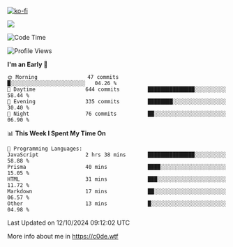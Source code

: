 [![ko-fi](https://ko-fi.com/img/githubbutton_sm.svg)](https://ko-fi.com/Z8Z4Y2LKX)

<a href="https://wakatime.com"><img src="https://wakatime.com/share/@c0dezin/b7f18a7c-ab3a-40b8-8bc7-b1b7bf71f1d6.svg" /></a>

<!--START_SECTION:waka-->
![Code Time](http://img.shields.io/badge/Code%20Time-117%20hrs%2012%20mins-blue)

![Profile Views](http://img.shields.io/badge/Profile%20Views-0-blue)

**I'm an Early 🐤** 

```text
🌞 Morning                47 commits          █░░░░░░░░░░░░░░░░░░░░░░░░   04.26 % 
🌆 Daytime                644 commits         ███████████████░░░░░░░░░░   58.44 % 
🌃 Evening                335 commits         ████████░░░░░░░░░░░░░░░░░   30.40 % 
🌙 Night                  76 commits          ██░░░░░░░░░░░░░░░░░░░░░░░   06.90 % 
```


📊 **This Week I Spent My Time On** 

```text
💬 Programming Languages: 
JavaScript               2 hrs 38 mins       ███████████████░░░░░░░░░░   58.88 % 
Prisma                   40 mins             ████░░░░░░░░░░░░░░░░░░░░░   15.05 % 
HTML                     31 mins             ███░░░░░░░░░░░░░░░░░░░░░░   11.72 % 
Markdown                 17 mins             ██░░░░░░░░░░░░░░░░░░░░░░░   06.57 % 
Other                    13 mins             █░░░░░░░░░░░░░░░░░░░░░░░░   04.98 % 
```


 Last Updated on 12/10/2024 09:12:02 UTC
<!--END_SECTION:waka-->

More info about me in https://c0de.wtf
